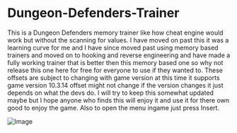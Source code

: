 # Dungeon-Defenders-Trainer
This is a Dungeon Defenders memory trainer like how cheat engine would work but without the scanning for values. I have moved on past this it was a learning curve for me and I have since moved past using memory based trainers and moved on to hooking and reverse engineering and have made a fully working trainer that is better then this memory based one so why not release this one here for free for everyone to use if they wanted to. These offsets are subject to changing with game version at this time it supports game version 10.3.14 offset might not change if the version changes it just depends on what the devs do. I will try to keep this somewhat updated maybe but I hope anyone who finds this will enjoy it and use it for there own good to enjoy the game. Also to open the menu ingame just press Insert.

![Image](https://i.postimg.cc/hvv28tY6/Capture.png)
